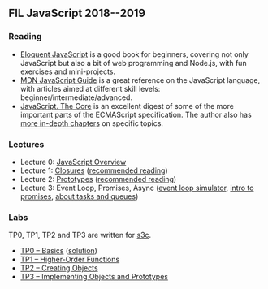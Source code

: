 ## FIL JavaScript 2018--2019

### Reading

- [Eloquent JavaScript](http://eloquentjavascript.net/) is a good book for
  beginners, covering not only JavaScript but also a bit of web programming and
  Node.js, with fun exercises and mini-projects.
- [MDN JavaScript
  Guide](https://developer.mozilla.org/en-US/docs/Web/JavaScript/Guide) is a
  great reference on the JavaScript language, with articles aimed at different
  skill levels: beginner/intermediate/advanced.
- [JavaScript. The
  Core](http://dmitrysoshnikov.com/ecmascript/javascript-the-core-2nd-edition/)
  is an excellent digest of some of the more important parts of the ECMAScript
  specification.  The author also has [more in-depth
  chapters](http://dmitrysoshnikov.com/) on specific topics.

### Lectures

- Lecture 0: [JavaScript Overview](slides/js-intro/)
- Lecture 1: [Closures](slides/closures/) ([recommended reading](http://dmitrysoshnikov.com/ecmascript/javascript-the-core-2nd-edition/#closure))
- Lecture 2: [Prototypes](slides/proto/) ([recommended reading](http://dmitrysoshnikov.com/ecmascript/javascript-the-core-2nd-edition/#prototype))
- Lecture 3: Event Loop, Promises, Async ([event loop simulator](http://latentflip.com/loupe/),
  [intro to promises](https://developers.google.com/web/fundamentals/primers/promises),
  [about tasks and queues](https://jakearchibald.com/2015/tasks-microtasks-queues-and-schedules/))

### Labs
TP0, TP1, TP2 and TP3 are written for [s3c](/s3c).

- [TP0 – Basics](/tp/tp0.js) ([solution](tp/tp0.solution.js))
- [TP1 – Higher-Order Functions](../2017/tp1.js)
- [TP2 – Creating Objects](tp/tp2.js)
- [TP3 – Implementing Objects and Prototypes](tp/tp3.js)
